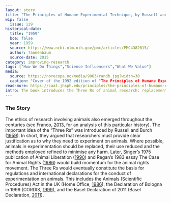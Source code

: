 ```yaml
---
layout: story
title: "The Principles of Humane Experimental Technique, by Russell and Burch"
wip: false
  issue: 129
historical-date:
  title: "1959"
  bce: false
  year: 1959
  source: https://www.ncbi.nlm.nih.gov/pmc/articles/PMC4382615/
  author: Tannenbaum
  source-date: 2015
category: improving-research
tags: ["How We Do Things","Science Influencers","What We Value"]
media:
  source: https://norecopa.no/media/9063/randb.jpg?width=30
  caption: "Cover of the 1992 edition of "The Principles of Humane Experimental Techniche." The cover is a simple light blue background with the book title and authors' names on. Source: Norecopa."
read-more: https://caat.jhsph.edu/principles/the-principles-of-humane-experimental-technique
intro: The book introduces the Three Rs of animal research: replacement, reduction and refinement.
---
```

### The Story
The ethics of research involving animals also emerged throughout the centuries (see Franco, [2013](https://doi.org/10.3390/ani3010238), for an analysis of this particular history). The important idea of the “Three Rs” was introduced by Russell and Burch ([1959](https://caat.jhsph.edu/principles/the-principles-of-humane-experimental-technique)). In short, they argued that researchers must provide clear justification as to why they need to experiment on animals. Where possible, animals in experimentation should be replaced, their use reduced and the methods employed refined to minimise any harm. Later, Singer’s 1975 publication of Animal Liberation ([1990](https://www.worldcat.org/title/animal-liberation/oclc/20758985)) and Regan’s 1983 essay The Case for Animal Rights ([1986](https://www.wellbeingintlstudiesrepository.org/cgi/viewcontent.cgi?article=1003&context=acwp_awap)) would build momentum for the animal rights movement. The Three Rs would eventually constitute the basis for regulations and international declarations for the conduct of experimentation on animals. This includes the Animals (Scientific Procedures) Act in the UK (Home Office, [1986](https://assets.publishing.service.gov.uk/government/uploads/system/uploads/attachment_data/file/535574/working-with-wild-animals-160706.pdf)), the Declaration of Bologna in 1999 (CORDIS, [1999](https://cordis.europa.eu/article/id/13695-life-scientists-adopt-declaration-of-bologna)), and the Basel Declaration of 2011 (Basel Declaration, [2011](https://www.basel-declaration.org/basel-declaration/the-3rs/)).
